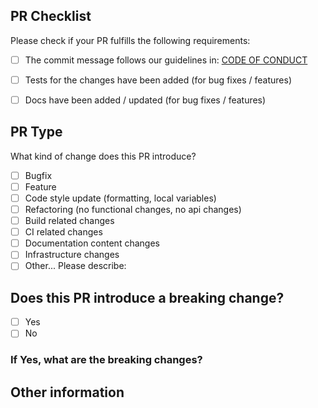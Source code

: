 ## PR Checklist
Please check if your PR fulfills the following requirements:

- [ ] The commit message follows our guidelines in: [CODE OF CONDUCT](https://github.com/AbhishekGowda28/100DaysChallenge/blob/master/CODE_OF_CONDUCT.md)
- [ ] Tests for the changes have been added (for bug fixes / features)
- [ ] Docs have been added / updated (for bug fixes / features)


## PR Type
What kind of change does this PR introduce?

- [ ] Bugfix
- [ ] Feature
- [ ] Code style update (formatting, local variables)
- [ ] Refactoring (no functional changes, no api changes)
- [ ] Build related changes
- [ ] CI related changes
- [ ] Documentation content changes
- [ ] Infrastructure changes
- [ ] Other... Please describe:

## Does this PR introduce a breaking change?

- [ ] Yes
- [ ] No

### If Yes, what are the breaking changes?

## Other information
